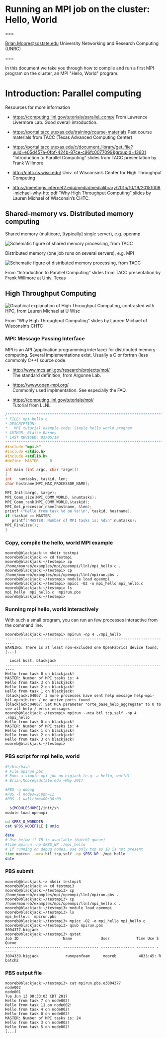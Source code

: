 

# Running an MPI job on the cluster:  Hello, World

===

[Brian.Moore@sdstate.edu](Brian.Moore@sdstate.edu)  University Networking and Research Computing (UNRC)

===

In this document we take you through how to compile and run a first MPI program on the cluster, an MPI "Hello, World" program.

# Introduction: Parallel computing

Resources for more information

-   <https://computing.llnl.gov/tutorials/parallel_comp/>
    From Lawrence Livermore Lab. Good overall introduction.

-   <https://portal.tacc.utexas.edu/training/course-materials>
    Past course materials from TACC (Texas Advanced Computing Center)

-   <https://portal.tacc.utexas.edu/c/document_library/get_file?uuid=e05d457a-0fbf-424b-87ce-c96fc0077099&groupId=13601>\
    “Introduction to Parallel Computing” slides from TACC presentation
    by Frank Willmore

-   <http://chtc.cs.wisc.edu/>
    Univ. of Wisconsin’s Center for High Throughput Computing

-   <https://meetings.internet2.edu/media/medialibrary/2015/10/19/20151008-michael-why-htc.pdf>
    “Why High Throughput Computing” slides by Lauren Michael of
    Wisconsin’s CHTC.


## Shared-memory vs. Distributed memory computing

Shared memory (multicore, [typically] single server), e.g. openmp

![Schematic figure of shared memory processing, from TACC](https://raw.githubusercontent.com/sdsu-unrc/unrc_docs/master/cluster/shared-TACC.png)

Distributed memory (one job runs on several servers), e.g. MPI

![Schematic figure of distributed memory processing, from TACC](https://raw.githubusercontent.com/sdsu-unrc/unrc_docs/master/cluster/dist-TACC.png)

From “Introduction to Parallel Computing” slides from TACC presentation
by Frank Willmore at Univ. Texas

## High Throughput Computing

![Graphical explanation of High Throughput Computing, contrasted with HPC, from Lauren Michael at U Wisc](https://raw.githubusercontent.com/sdsu-unrc/unrc_docs/master/cluster/hpc-htc-lmichael-uwisc_crop.png)

From “Why High Throughput Computing” slides by Lauren Michael of
Wisconsin’s CHTC

### MPI: Message Passing Interface

MPI is an API (application programming interface) for distributed memory
computing. Several implementations exist. Usually a C or fortran (less
commonly C++) source code.

-   <http://www.mcs.anl.gov/research/projects/mpi/>\
    The standard definition, from Argonne Lab.

-   <https://www.open-mpi.org/>\
    Commonly used implmentation. See especially the FAQ.

-   <https://computing.llnl.gov/tutorials/mpi/>\
    Tutorial from LLNL

```C
/******************************************************************************
* FILE: mpi_hello.c
* DESCRIPTION:
*   MPI tutorial example code: Simple hello world program
* AUTHOR: Blaise Barney
* LAST REVISED: 03/05/10
******************************************************************************/
#include "mpi.h"
#include <stdio.h>
#include <stdlib.h>
#define  MASTER     0

int main (int argc, char *argv[])
{
int   numtasks, taskid, len;
char hostname[MPI_MAX_PROCESSOR_NAME];

MPI_Init(&argc, &argv);
MPI_Comm_size(MPI_COMM_WORLD, &numtasks);
MPI_Comm_rank(MPI_COMM_WORLD,&taskid);
MPI_Get_processor_name(hostname, &len);
printf ("Hello from task %d on %s!\n", taskid, hostname);
if (taskid == MASTER)
   printf("MASTER: Number of MPI tasks is: %d\n",numtasks);
MPI_Finalize();
}
```

### Copy, compile the hello, world MPI example

```
mooreb@blackjack:~> mkdir testmpi
mooreb@blackjack:~> cd testmpi
mooreb@blackjack:~/testmpi> cp /home/mooreb/examples/mpi/openmpi/llnl/mpi_hello.c .
mooreb@blackjack:~/testmpi> cp /home/mooreb/examples/mpi/openmpi/llnl/mpirun.pbs .
mooreb@blackjack:~/testmpi> module load openmpi
mooreb@blackjack:~/testmpi> mpicc -O2 -o mpi_hello mpi_hello.c
mooreb@blackjack:~/testmpi> ls
mpi_hello  mpi_hello.c  mpirun.pbs
mooreb@blackjack:~/testmpi>
```

### Running mpi hello, world interactively

With such a small program, you can run an few processes interactive from
the command line.

```
mooreb@blackjack:~/testmpi> mpirun -np 4 ./mpi_hello
--------------------------------------------------------------------------
WARNING: There is at least non-excluded one OpenFabrics device found,
[...]

  Local host: blackjack
--------------------------------------------------------------------------
Hello from task 0 on blackjack!
MASTER: Number of MPI tasks is: 4
Hello from task 3 on blackjack!
Hello from task 2 on blackjack!
Hello from task 1 on blackjack!
[blackjack:04067] 3 more processes have sent help message help-mpi-btl-openib.txt / no active ports found
[blackjack:04067] Set MCA parameter "orte_base_help_aggregate" to 0 to see all help / error messages
mooreb@blackjack:~/testmpi> mpirun --mca btl tcp,self -np 4 ./mpi_hello
Hello from task 0 on blackjack!
MASTER: Number of MPI tasks is: 4
Hello from task 1 on blackjack!
Hello from task 2 on blackjack!
Hello from task 3 on blackjack!
mooreb@blackjack:~/testmpi>
```

### PBS script for mpi hello, world

```bash
#!/bin/bash
# File mpirun.pbs
# Runs a simple mpi job on bigjack (e.g. a hello, world)
# Brian.Moore@sdstate.edu ~May 2017

#PBS -q debug
#PBS -l nodes=2:ppn=12
#PBS -l walltime=00:30:00

. ${MODULESHOME}/init/sh
module load openmpi

cd $PBS_O_WORKDIR
cat $PBS_NODEFILE | uniq

date
# Use below if IB is available (batch2 queue)
#time mpirun -np $PBS_NP ./mpi_hello
# If running on debug nodes, use only tcp as IB is not present
time mpirun --mca btl tcp,self -np $PBS_NP ./mpi_hello
date
```

### PBS submit

``` {.console}
mooreb@blackjack:~> mkdir testmpi3
mooreb@blackjack:~> cd testmpi3
mooreb@blackjack:~/testmpi3> cp /home/mooreb/examples/mpi/openmpi/llnl/mpirun.pbs .
mooreb@blackjack:~/testmpi3> cp /home/mooreb/examples/mpi/openmpi/llnl/mpi_hello.c .
mooreb@blackjack:~/testmpi3> module load openmpi
mooreb@blackjack:~/testmpi3> ls
mpi_hello.c  mpirun.pbs
mooreb@blackjack:~/testmpi3> mpicc -O2 -o mpi_hello mpi_hello.c
mooreb@blackjack:~/testmpi3> qsub mpirun.pbs
3004377.bigjack
mooreb@blackjack:~/testmpi3> qstat
Job ID                    Name             User            Time Use S Queue
------------------------- ---------------- --------------- -------- - -----
3004339.bigjack            runopenfoam      mooreb          4833:45: R batch2         
```

### PBS output file

``` {.console}
mooreb@blackjack:~/testmpi3> cat mpirun.pbs.o3004377
node002
node001
Tue Jun 13 08:33:03 CDT 2017
Hello from task 7 on node002!
Hello from task 11 on node002!
Hello from task 4 on node002!
Hello from task 0 on node002!
MASTER: Number of MPI tasks is: 24
Hello from task 3 on node002!
Hello from task 5 on node002!
[...]
```
